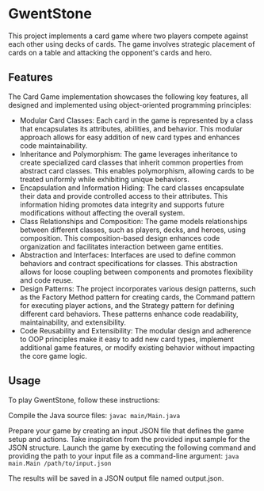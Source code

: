 # GwentStone

This project implements a card game where two players compete against each other using decks of cards. The game involves strategic placement of cards on a table and attacking the opponent's cards and hero.

## Features
The Card Game implementation showcases the following key features, all designed and implemented using object-oriented programming principles:

- Modular Card Classes: Each card in the game is represented by a class that encapsulates its attributes, abilities, and behavior. This modular approach allows for easy addition of new card types and enhances code maintainability.
- Inheritance and Polymorphism: The game leverages inheritance to create specialized card classes that inherit common properties from abstract card classes. This enables polymorphism, allowing cards to be treated uniformly while exhibiting unique behaviors.
- Encapsulation and Information Hiding: The card classes encapsulate their data and provide controlled access to their attributes. This information hiding promotes data integrity and supports future modifications without affecting the overall system.
- Class Relationships and Composition: The game models relationships between different classes, such as players, decks, and heroes, using composition. This composition-based design enhances code organization and facilitates interaction between game entities.
- Abstraction and Interfaces: Interfaces are used to define common behaviors and contract specifications for classes. This abstraction allows for loose coupling between components and promotes flexibility and code reuse.
- Design Patterns: The project incorporates various design patterns, such as the Factory Method pattern for creating cards, the Command pattern for executing player actions, and the Strategy pattern for defining different card behaviors. These patterns enhance code readability, maintainability, and extensibility.
- Code Reusability and Extensibility: The modular design and adherence to OOP principles make it easy to add new card types, implement additional game features, or modify existing behavior without impacting the core game logic.

## Usage
To play GwentStone, follow these instructions:

Compile the Java source files:
`javac main/Main.java`

Prepare your game by creating an input JSON file that defines the game setup and actions. Take inspiration from the provided input sample for the JSON structure.
Launch the game by executing the following command and providing the path to your input file as a command-line argument:
`java main.Main /path/to/input.json`

The results will be saved in a JSON output file named output.json.
